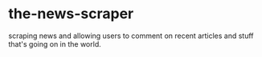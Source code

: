 # the-news-scraper
scraping news and allowing users to comment on recent articles and stuff that's going on in the world.
